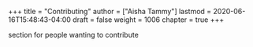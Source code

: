+++
title = "Contributing"
author = ["Aisha Tammy"]
lastmod = 2020-06-16T15:48:43-04:00
draft = false
weight = 1006
chapter = true
+++

section for people wanting to contribute

